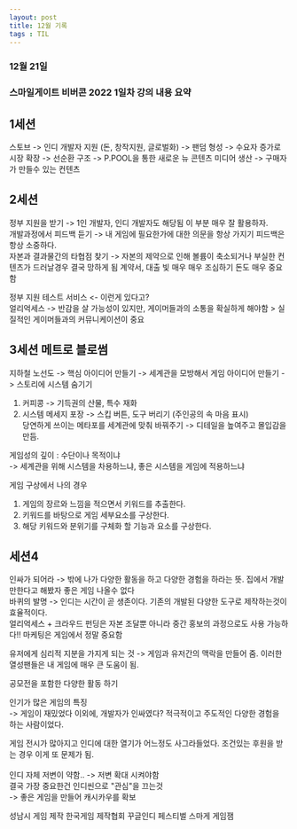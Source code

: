 ```yaml
---
layout: post
title: 12월 기록
tags : TIL
---
```

### 12월 21일
### 스마일게이트 비버콘 2022 1일차 강의 내용 요약

## 1세션<br>
스토브 -> 인디 개발자 지원 (돈, 창작지원, 글로벌화) -> 팬덤 형성 -> 수요자 증가로 시장 확장 -> 선순환 구조 -> P.POOL을 통한 새로운 뉴 콘텐츠 미디어 생산 -> 구매자가 만들수 있는 컨텐츠<br>

## 2세션<br>
정부 지원을 받기 -> 1인 개발자, 인디 개발자도 해당됨 이 부분 매우 잘 활용하자.<br>
개발과정에서 피드백 듣기 -> 내 게임에 필요한가에 대한 의문을 항상 가지기 피드백은 항상 소중하다.<br>
자본과 결과물간의 타협점 찾기 -> 자본의 제약으로 인해 볼륨이 축소되거나 부실한 컨텐츠가 드러날경우 결국 망하게 됨 계약서, 대출 빛 매우 매우 조심하기 돈도 매우 중요함<br>

정부 지원 테스트 서비스 <- 이런게 있다고?<br>
얼리억세스 -> 반감을 살 가능성이 있지만, 게이머들과의 소통을 확실하게 해야함 > 실질적인 게이머들과의 커뮤니케이션이 중요<br>

## 3세션 메트로 블로썸<br>
지하철 노선도 -> 핵심 아이디어 만들기 -> 세계관을 모방해서 게임 아이디어 만들기 ->
스토리에 시스템 숨기기<br>
1. 커피콩 -> 기득권의 산물, 특수 재화
2. 시스템 메세지 포장 -> 스킵 버튼, 도구 버리기 (주인공의 속 마음 표시)<br>
당연하게 쓰이는 메타포를 세계관에 맞춰 바꿔주기 -> 디테일을 높여주고 몰입감을 만듬.

게임성의 깊이 : 수단이나 목적이냐<br>
-> 세계관을 위해 시스템을 차용하느냐, 좋은 시스템을 게임에 적용하느냐

게임 구상에서 나의 경우<br>
1. 게임의 장르와 느낌을 적으면서 키워드를 추출한다.<br>
1. 키워드를 바탕으로 게임 세부요소를 구상한다.<br>
1. 해당 키워드와 분위기를 구체화 할 기능과 요소를 구상한다.<br>

## 세션4<br>
인싸가 되어라 -> 밖에 나가 다양한 활동을 하고 다양한 경험을 하라는 뜻. 집에서 개발만한다고 해봤자 좋은 게임 나올수 없다<br>
바퀴의 발명 -> 인디는 시간이 곧 생존이다. 기존의 개발된 다양한 도구로 제작하는것이 효율적이다.<br>
얼리억세스 + 크라우드 펀딩은 자본 조달뿐 아니라 중간 홍보의 과정으로도 사용 가능하다!! 마케팅은 게임에서 정말 중요함<br>

유저에게 심리적 지분을 가지게 되는 것 -> 게임과 유저간의 맥락을 만들어 줌. 이러한 열성팬들은 내 게임에 매우 큰 도움이 됨.<br>

공모전을 포함한 다양한 활동 하기<br>

인기가 많은 게임의 특징<br>
-> 게임이 재밌었다 이외에, 개발자가 인싸였다? 적극적이고 주도적인 다양한 경험을 하는 사람이었다.<br>

게임 전시가 많아지고 인디에 대한 열기가 어느정도 사그라들었다. 조건있는 후원을 받는 경우 이게 또 문제가 됨.<br>
<br>
인디 자체 저변이 약함.. -> 저변 확대 시켜야함<br>
결국 가장 중요한건 인디씬으로 "관심"을 끄는것<br>
-> 좋은 게임을 만들어 캐시카우를 확보<br>

성남시 게임 제작
한국게임 제작협회
꾸글인디 페스티벌
스마게 게임잼
